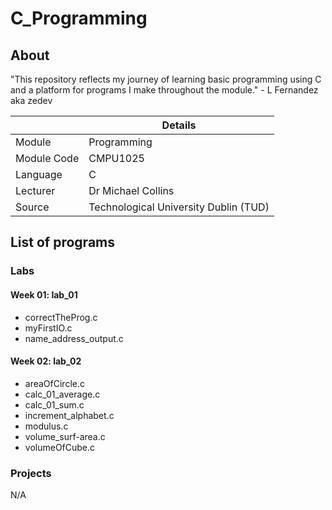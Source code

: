 # C_Programming

## About

"This repository reflects my journey of learning basic programming using C and a platform for programs I make throughout the module." - L Fernandez aka zedev

|  | Details |
|-----------|-----------|
| Module | Programming |
| Module Code | CMPU1025 |
| Language | C |
| Lecturer |  Dr Michael Collins |
| Source | Technological University Dublin (TUD) |

## List of programs

### Labs
#### Week 01: lab_01
- correctTheProg.c
- myFirstIO.c
- name_address_output.c

#### Week 02: lab_02
- areaOfCircle.c
- calc_01_average.c
- calc_01_sum.c
- increment_alphabet.c
- modulus.c
- volume_surf-area.c
- volumeOfCube.c

### Projects

N/A